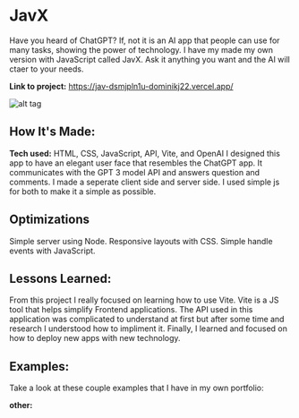 # JavX
Have you heard of ChatGPT? If, not it is an AI app that people can use for many tasks, showing the power of technology. I have my made my own version with JavaScript called JavX. Ask it anything you want and the AI will ctaer to your needs.

**Link to project:** https://jav-dsmjpln1u-dominikj22.vercel.app/

![alt tag](http://placecorgi.com/1200/650)

## How It's Made:

**Tech used:** HTML, CSS, JavaScript, API, Vite, and OpenAI
I designed this app to have an elegant user face that resembles the ChatGPT app. It communicates with the GPT 3 model API and answers question and comments. I made a seperate client side and server side. I used simple js for both to make it a simple as possible.

## Optimizations
Simple server using Node.
Responsive layouts with CSS.
Simple handle events with JavaScript.

## Lessons Learned:
From this project I really focused on learning how to use Vite. Vite is a JS tool that helps simplify Frontend applications. The API used in this application was complicated to understand at first but after some time and research I understood how to impliment it. Finally, I learned and focused on how to deploy new apps with new technology.

## Examples:
Take a look at these couple examples that I have in my own portfolio:

**other:** 